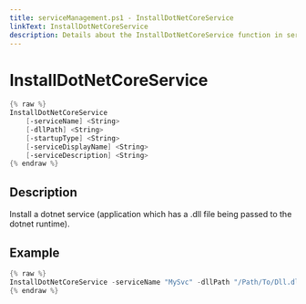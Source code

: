 ```yaml
---
title: serviceManagement.ps1 - InstallDotNetCoreService
linkText: InstallDotNetCoreService
description: Details about the InstallDotNetCoreService function in serviceManagement.ps1 helper script
---
```


# InstallDotNetCoreService

```PowerShell
{% raw %}
InstallDotNetCoreService
    [-serviceName] <String>
    [-dllPath] <String>
    [-startupType] <String>
    [-serviceDisplayName] <String>
    [-serviceDescription] <String>
{% endraw %}
```

## Description

Install a dotnet service (application which has a .dll file being passed to the dotnet runtime).

## Example

```PowerShell
{% raw %}
InstallDotNetCoreService -serviceName "MySvc" -dllPath "/Path/To/Dll.dll" -startupType "Automatic" -serviceDisplayName "My Service" -serviceDescription "Service that does stuff"
{% endraw %}
```
